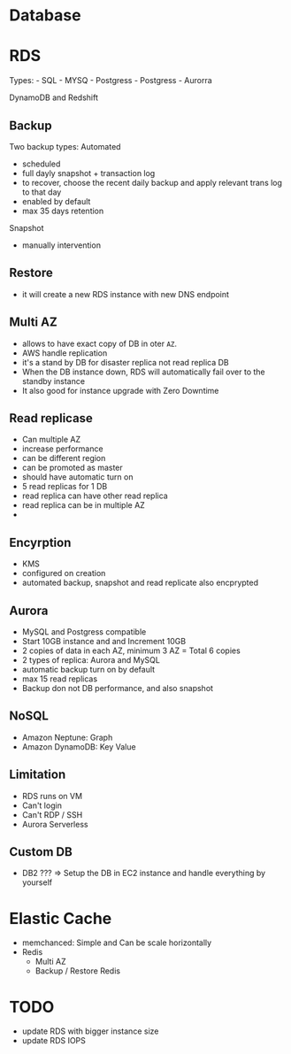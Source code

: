# Database 

# RDS
Types:
    - SQL           - MYSQ
    - Postgress     - Postgress         - Aurorra

DynamoDB and Redshift

## Backup 
Two backup types:
Automated
- scheduled 
- full dayly snapshot + transaction log
- to recover, choose the recent daily backup and apply relevant trans log to that day
- enabled by default
- max 35 days retention

Snapshot
- manually intervention

## Restore
- it will create a new RDS instance with new DNS endpoint


## Multi AZ
- allows to have exact copy of DB in oter `AZ`.
- AWS handle replication
- it's a stand by DB for disaster replica not read replica DB
- When the DB instance down, RDS will automatically fail over to the standby instance
- It also good for instance upgrade with Zero Downtime


## Read replicase
- Can multiple AZ
- increase performance
- can be different region
- can be promoted as master
- should have automatic turn on
- 5 read replicas for 1 DB
- read replica can have other read replica
- read replica can be in multiple AZ
- 

## Encyrption
- KMS
- configured on creation
- automated backup, snapshot and read replicate also encprypted

## Aurora
- MySQL and Postgress compatible
- Start 10GB instance and and Increment 10GB
- 2 copies of data in each AZ, minimum 3 AZ = Total 6 copies
- 2 types of replica: Aurora and MySQL
- automatic backup turn on by default
- max 15 read replicas
- Backup don not DB performance, and also snapshot

## NoSQL
- Amazon Neptune: Graph
- Amazon DynamoDB: Key Value

## Limitation
- RDS runs on VM
- Can't login
- Can't RDP / SSH
- Aurora Serverless

## Custom DB
- DB2 ??? => Setup the DB in EC2 instance and handle everything by yourself

# Elastic Cache
- memchanced: Simple and Can be scale horizontally
- Redis
    - Multi AZ
    - Backup / Restore Redis


# TODO
- update RDS with bigger instance size
- update RDS IOPS
